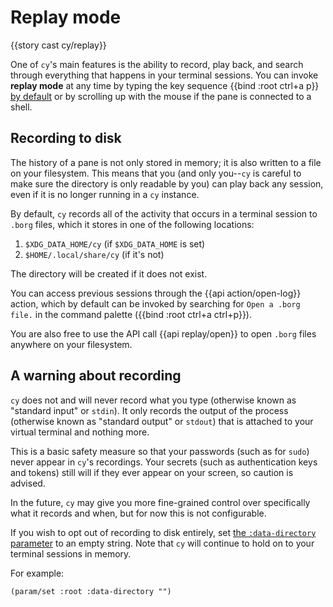 # Replay mode

{{story cast cy/replay}}

One of `cy`'s main features is the ability to record, play back, and search through everything that happens in your terminal sessions. You can invoke **replay mode** at any time by typing the key sequence {{bind :root ctrl+a p}} [by default](./default-keys.md#general) or by scrolling up with the mouse if the pane is connected to a shell.

## Recording to disk

The history of a pane is not only stored in memory; it is also written to a file on your filesystem. This means that you (and only you--`cy` is careful to make sure the directory is only readable by you) can play back any session, even if it is no longer running in a `cy` instance.

By default, `cy` records all of the activity that occurs in a terminal session to `.borg` files, which it stores in one of the following locations:

1.  `$XDG_DATA_HOME/cy` (if `$XDG_DATA_HOME` is set)
1.  `$HOME/.local/share/cy` (if it's not)

The directory will be created if it does not exist.

You can access previous sessions through the {{api action/open-log}} action, which by default can be invoked by searching for `Open a .borg file.` in the command palette ({{bind :root ctrl+a ctrl+p}}).

You are also free to use the API call {{api replay/open}} to open `.borg` files anywhere on your filesystem.

## A warning about recording

`cy` does not and will never record what you type (otherwise known as "standard input" or `stdin`). It only records the output of the process (otherwise known as "standard output" or `stdout`) that is attached to your virtual terminal and nothing more.

This is a basic safety measure so that your passwords (such as for `sudo`) never appear in `cy`'s recordings. Your secrets (such as authentication keys and tokens) still will if they ever appear on your screen, so caution is advised.

In the future, `cy` may give you more fine-grained control over specifically what it records and when, but for now this is not configurable.

If you wish to opt out of recording to disk entirely, set [the `:data-directory` parameter](./parameters.md#default-parameters) to an empty string. Note that `cy` will continue to hold on to your terminal sessions in memory.

For example:

```janet
(param/set :root :data-directory "")
```

